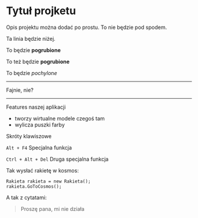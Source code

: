 # Tytuł projketu

Opis projektu można dodać po prostu.
To nie będzie pod spodem. 

Ta linia będzie niżej.

To będzie **pogrubione**

To też będzie __pogrubione__

To będzie _pochylone_

-------------------------

Fajnie, nie?

-------------------------

Features naszej aplikacji
- tworzy wirtualne modele czegoś tam
- wylicza puszki farby

Skróty klawiszowe

`Alt + F4` Specjalna funkcja

`Ctrl + Alt + Del` Druga specjalna funkcja

Tak wysłać rakietę w kosmos:

    Rakieta rakieta = new Rakieta();
    rakieta.GoToCosmos();

A tak z cytatami:

> Proszę pana, mi nie działa

